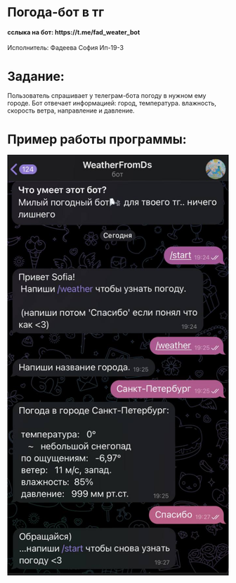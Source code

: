 <h1>Погода-бот в тг<a href="https://daniilshat.ru/" target="_blank"></a> 
</h1>
<h4> сслыка на бот: https://t.me/fad_weater_bot </h4>
Исполнитель: Фадеева София Ип-19-3

# Задание:
Пользователь спрашивает у телеграм-бота погоду в нужном ему городе. 
Бот отвечает информацией: город, температура. влажность, скорость ветра, направление и давление.

# Пример работы программы:
 ![Image alt](https://github.com/SoFadArt/tgBotA/blob/main/img/1.png)
